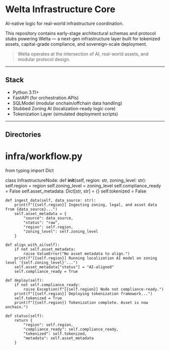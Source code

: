 # Welta Infrastructure Core

AI-native logic for real-world infrastructure coordination.

This repository contains early-stage architectural schemas and protocol stubs powering Welta — a next-gen infrastructure layer built for tokenized assets, capital-grade compliance, and sovereign-scale deployment.

> Welta operates at the intersection of AI, real-world assets, and modular protocol design.

---

## Stack
- Python 3.11+
- FastAPI (for orchestration APIs)
- SQLModel (modular onchain/offchain data handling)
- Stubbed Zoning AI (localization-ready logic core)
- Tokenization Layer (simulated deployment scripts)

---

## Directories

# infra/workflow.py

from typing import Dict

class InfrastructureNode:
    def __init__(self, region: str, zoning_level: str):
        self.region = region
        self.zoning_level = zoning_level
        self.compliance_ready = False
        self.asset_metadata: Dict[str, str] = {}
        self.tokenized = False

    def ingest_data(self, data_source: str):
        print(f"[{self.region}] Ingesting zoning, legal, and asset data from {data_source}...")
        self.asset_metadata = {
            "source": data_source,
            "status": "raw",
            "region": self.region,
            "zoning_level": self.zoning_level
        }

    def align_with_ai(self):
        if not self.asset_metadata:
            raise ValueError("No asset metadata to align.")
        print(f"[{self.region}] Running localization AI model on zoning level '{self.zoning_level}'...")
        self.asset_metadata["status"] = "AI-aligned"
        self.compliance_ready = True

    def deploy(self):
        if not self.compliance_ready:
            raise Exception(f"[{self.region}] Node not compliance-ready.")
        print(f"[{self.region}] Deploying tokenization framework...")
        self.tokenized = True
        print(f"[{self.region}] Tokenization complete. Asset is now onchain.")

    def status(self):
        return {
            "region": self.region,
            "compliance_ready": self.compliance_ready,
            "tokenized": self.tokenized,
            "metadata": self.asset_metadata
        }
